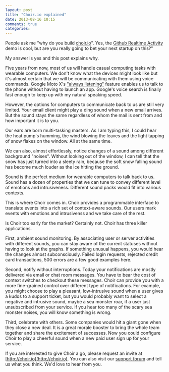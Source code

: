 ```yaml
---
layout: post
title: "Choir.io explained"
date: 2013-08-16 10:15
comments: true
categories: 
---
```


People ask me "why do you build [choir.io](http://choir.io)". Yes,
the [Github Realtime Activity](http://choir.io/player/f9c750f2bedb0c0f) 
demo is cool, but are you really going to bet your next startup on this?" 

My answer is yes and this post explains why. 

Five years from now, most of us will handle
casual computing tasks with wearable computers.  We don't know what 
the devices might look like but it's almost certain that we will be 
communicating with them using voice commands.  Google Moto X's 
["always listening"](http://www.theverge.com/2013/7/14/4522054/moto-x-always-listening-voice-commands-new-notifications)
feature enables us to talk to the phone without having to launch an 
app. Google's voice search is finally fast enough to keep up with 
my natural speaking speed. 

However, the options for computers to communicate back to us 
are still very limited. Your email client might play a ding sound
when a new email arrives. But the sound stays the same regardless of whom 
the mail is sent from and how important it is to you.  

Our ears are born multi-tasking masters. As I am
typing this, I could hear the heat pump's humming, 
the wind blowing the leaves and the light tapping of snow flakes on the 
window.  All at the same time. 

We can also, almost effortlessly, notice changes of a sound among 
different background "noises".  Without looking out of the window, I can tell 
that the snow has just turned into a sleety rain, because the soft snow
falling sound has become much louder as the ice hitting the ground. 

Sound is the perfect medium for wearable computers to talk back to us. 
Sound has a dozen of properties that we can tune to convey different 
level of emotions and intrusiveness.  Different sound packs would fit 
into various contexts. 

This is where Choir comes in. Choir provides a programmable
interface to translate events into a rich set of context-aware sounds.
Our users mark events with emotions and intrusivenss and we take care of the
rest. 

Is Choir too early for the market? Certainly not. Choir has three 
killer applications. 

First, ambient sound monitoring. By associating user or server 
activities with different sounds, you can stay aware of the current statuses
without having to look at the graphs. If something unusual happens, you would
hear the changes almost subconsciously.  Failed login requests, rejected 
credit card transactions, 500 errors are a few good examples here. 

Second, notify without interruptions. Today your notifications are 
mostly delivered via email or chat room messages. You have to bear the cost
of context switches to checkout these messages.  Choir can provide you 
with a more fine-grained control over different type of notifications. 
For example, you might choose to play a pleasant, low-intrusive sound
when a user gives a kudos to a support ticket, but you would probably want to
select a negative and intrusive sound, maybe a sea monster roar, if a 
user just unsubscribed from your service. If you hear too many of the 
scary sea monster noises, you will know something is wrong. 

Third, celebrate with others.  Some companies would hit a giant
gone when they close a new deal. It is a great morale booster to bring 
the whole team together and share the excitement of successes. 
Now you could configure Choir to play a cheerful sound when a new paid
user sign up for your service. 

If you are interested to give Choir a go, please request an invite at 
[http://choir.io](http://choir.io). You can also visit our [support
forum](http://choir.uservoice.com) and tell us what you think. 
We'd love to hear from you. 
